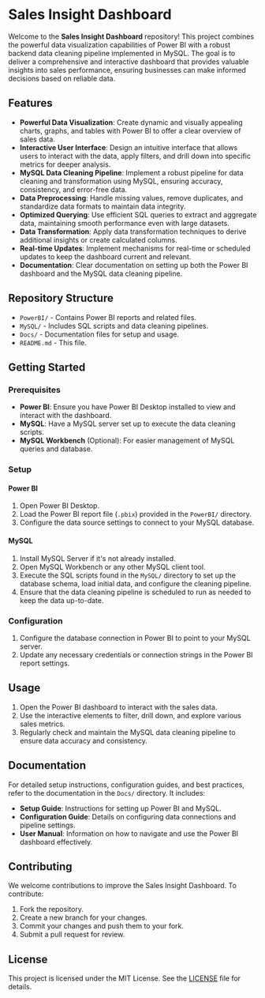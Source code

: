 # Sales Insight Dashboard

Welcome to the **Sales Insight Dashboard** repository! This project combines the powerful data visualization capabilities of Power BI with a robust backend data cleaning pipeline implemented in MySQL. The goal is to deliver a comprehensive and interactive dashboard that provides valuable insights into sales performance, ensuring businesses can make informed decisions based on reliable data.

## Features

- **Powerful Data Visualization**: Create dynamic and visually appealing charts, graphs, and tables with Power BI to offer a clear overview of sales data.
- **Interactive User Interface**: Design an intuitive interface that allows users to interact with the data, apply filters, and drill down into specific metrics for deeper analysis.
- **MySQL Data Cleaning Pipeline**: Implement a robust pipeline for data cleaning and transformation using MySQL, ensuring accuracy, consistency, and error-free data.
- **Data Preprocessing**: Handle missing values, remove duplicates, and standardize data formats to maintain data integrity.
- **Optimized Querying**: Use efficient SQL queries to extract and aggregate data, maintaining smooth performance even with large datasets.
- **Data Transformation**: Apply data transformation techniques to derive additional insights or create calculated columns.
- **Real-time Updates**: Implement mechanisms for real-time or scheduled updates to keep the dashboard current and relevant.
- **Documentation**: Clear documentation on setting up both the Power BI dashboard and the MySQL data cleaning pipeline.

## Repository Structure

- `PowerBI/` - Contains Power BI reports and related files.
- `MySQL/` - Includes SQL scripts and data cleaning pipelines.
- `Docs/` - Documentation files for setup and usage.
- `README.md` - This file.

## Getting Started

### Prerequisites

- **Power BI**: Ensure you have Power BI Desktop installed to view and interact with the dashboard.
- **MySQL**: Have a MySQL server set up to execute the data cleaning scripts.
- **MySQL Workbench** (Optional): For easier management of MySQL queries and database.

### Setup

#### Power BI

1. Open Power BI Desktop.
2. Load the Power BI report file (`.pbix`) provided in the `PowerBI/` directory.
3. Configure the data source settings to connect to your MySQL database.

#### MySQL

1. Install MySQL Server if it's not already installed.
2. Open MySQL Workbench or any other MySQL client tool.
3. Execute the SQL scripts found in the `MySQL/` directory to set up the database schema, load initial data, and configure the cleaning pipeline.
4. Ensure that the data cleaning pipeline is scheduled to run as needed to keep the data up-to-date.

### Configuration

1. Configure the database connection in Power BI to point to your MySQL server.
2. Update any necessary credentials or connection strings in the Power BI report settings.

## Usage

1. Open the Power BI dashboard to interact with the sales data.
2. Use the interactive elements to filter, drill down, and explore various sales metrics.
3. Regularly check and maintain the MySQL data cleaning pipeline to ensure data accuracy and consistency.

## Documentation

For detailed setup instructions, configuration guides, and best practices, refer to the documentation in the `Docs/` directory. It includes:

- **Setup Guide**: Instructions for setting up Power BI and MySQL.
- **Configuration Guide**: Details on configuring data connections and pipeline settings.
- **User Manual**: Information on how to navigate and use the Power BI dashboard effectively.

## Contributing

We welcome contributions to improve the Sales Insight Dashboard. To contribute:

1. Fork the repository.
2. Create a new branch for your changes.
3. Commit your changes and push them to your fork.
4. Submit a pull request for review.

## License

This project is licensed under the MIT License. See the [LICENSE](LICENSE) file for details.
